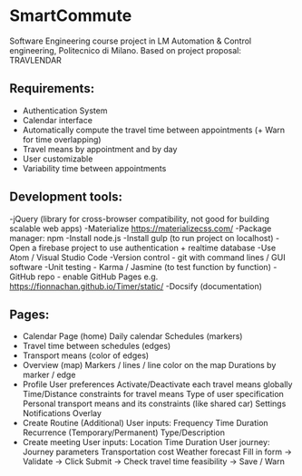 # SmartCommute
Software Engineering course project in LM Automation &amp; Control engineering, Politecnico di Milano. Based on project proposal: TRAVLENDAR

## Requirements:
- Authentication System
- Calendar interface
- Automatically compute the travel time between appointments
(+ Warn for time overlapping)
- Travel means by appointment and by day
- User customizable
- Variability time between appointments

## Development tools:
-jQuery (library for cross-browser compatibility, not good for building scalable web apps)
-Materialize https://materializecss.com/
-Package manager: npm
-Install node.js
-Install gulp (to run project on localhost)
-Open a firebase project to use authentication + realtime database
-Use Atom / Visual Studio Code
-Version control - git with command lines / GUI software
-Unit testing - Karma / Jasmine (to test function by function)
-GitHub repo - enable GitHub Pages e.g. https://fionnachan.github.io/Timer/static/
-Docsify (documentation)

## Pages: 
- Calendar Page (home)
    Daily calendar
        Schedules (markers)
- Travel time between schedules (edges)
- Transport means (color of edges)
- Overview (map)
    Markers / lines / line color on the map
    Durations by marker / edge
- Profile
    User preferences
        Activate/Deactivate each travel means globally
        Time/Distance constraints for travel means
        Type of user specification
        Personal transport means and its constraints (like shared car)
    Settings
        Notifications
        Overlay
- Create Routine (Additional)
    User inputs:
        Frequency
        Time
        Duration  
        Recurrence (Temporary/Permanent)
        Type/Description
- Create meeting
    User inputs:
        Location
        Time
        Duration
    User journey:
        Journey parameters
            Transportation cost
            Weather forecast
        Fill in form → Validate → Click Submit → Check travel time feasibility → Save / Warn

